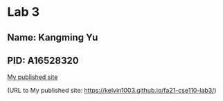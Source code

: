 # Lab 3
## Name: Kangming Yu
## PID: A16528320


[My published site](https://kelvin1003.github.io/fa21-cse110-lab3/)

(URL to My published site: https://kelvin1003.github.io/fa21-cse110-lab3/)
